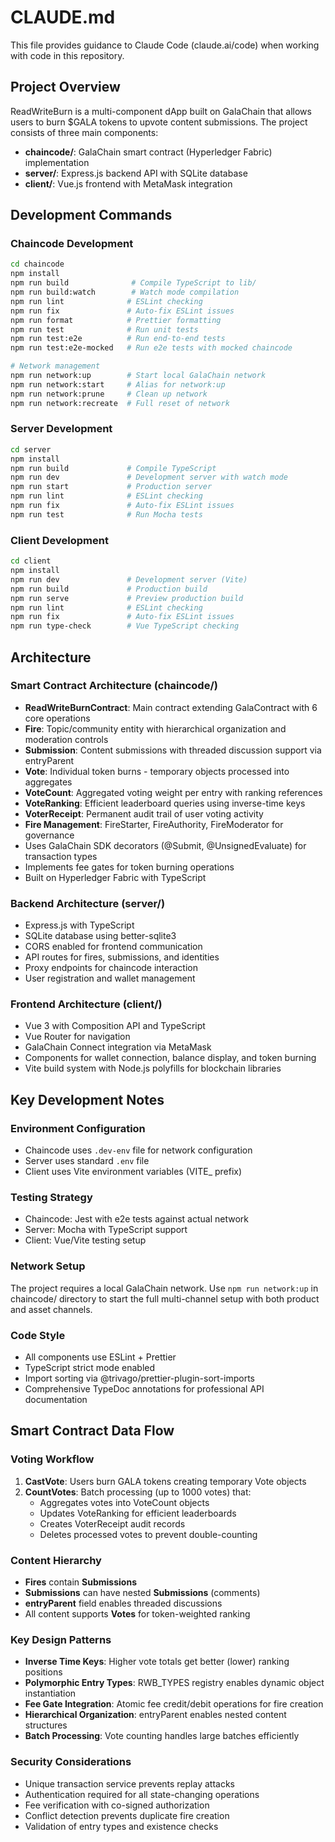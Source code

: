 # CLAUDE.md

This file provides guidance to Claude Code (claude.ai/code) when working with code in this repository.

## Project Overview

ReadWriteBurn is a multi-component dApp built on GalaChain that allows users to burn $GALA tokens to upvote content submissions. The project consists of three main components:

- **chaincode/**: GalaChain smart contract (Hyperledger Fabric) implementation
- **server/**: Express.js backend API with SQLite database
- **client/**: Vue.js frontend with MetaMask integration

## Development Commands

### Chaincode Development
```bash
cd chaincode
npm install
npm run build              # Compile TypeScript to lib/
npm run build:watch        # Watch mode compilation
npm run lint              # ESLint checking
npm run fix               # Auto-fix ESLint issues
npm run format            # Prettier formatting
npm run test              # Run unit tests
npm run test:e2e          # Run end-to-end tests
npm run test:e2e-mocked   # Run e2e tests with mocked chaincode

# Network management
npm run network:up        # Start local GalaChain network
npm run network:start     # Alias for network:up
npm run network:prune     # Clean up network
npm run network:recreate  # Full reset of network
```

### Server Development
```bash
cd server
npm install
npm run build             # Compile TypeScript
npm run dev               # Development server with watch mode
npm run start             # Production server
npm run lint              # ESLint checking
npm run fix               # Auto-fix ESLint issues
npm run test              # Run Mocha tests
```

### Client Development
```bash
cd client
npm install
npm run dev               # Development server (Vite)
npm run build             # Production build
npm run serve             # Preview production build
npm run lint              # ESLint checking
npm run fix               # Auto-fix ESLint issues
npm run type-check        # Vue TypeScript checking
```

## Architecture

### Smart Contract Architecture (chaincode/)
- **ReadWriteBurnContract**: Main contract extending GalaContract with 6 core operations
- **Fire**: Topic/community entity with hierarchical organization and moderation controls
- **Submission**: Content submissions with threaded discussion support via entryParent
- **Vote**: Individual token burns - temporary objects processed into aggregates
- **VoteCount**: Aggregated voting weight per entry with ranking references
- **VoteRanking**: Efficient leaderboard queries using inverse-time keys
- **VoterReceipt**: Permanent audit trail of user voting activity
- **Fire Management**: FireStarter, FireAuthority, FireModerator for governance
- Uses GalaChain SDK decorators (@Submit, @UnsignedEvaluate) for transaction types
- Implements fee gates for token burning operations
- Built on Hyperledger Fabric with TypeScript

### Backend Architecture (server/)
- Express.js with TypeScript
- SQLite database using better-sqlite3
- CORS enabled for frontend communication
- API routes for fires, submissions, and identities
- Proxy endpoints for chaincode interaction
- User registration and wallet management

### Frontend Architecture (client/)
- Vue 3 with Composition API and TypeScript
- Vue Router for navigation
- GalaChain Connect integration via MetaMask
- Components for wallet connection, balance display, and token burning
- Vite build system with Node.js polyfills for blockchain libraries

## Key Development Notes

### Environment Configuration
- Chaincode uses `.dev-env` file for network configuration
- Server uses standard `.env` file
- Client uses Vite environment variables (VITE_ prefix)

### Testing Strategy
- Chaincode: Jest with e2e tests against actual network
- Server: Mocha with TypeScript support
- Client: Vue/Vite testing setup

### Network Setup
The project requires a local GalaChain network. Use `npm run network:up` in chaincode/ directory to start the full multi-channel setup with both product and asset channels.

### Code Style
- All components use ESLint + Prettier
- TypeScript strict mode enabled
- Import sorting via @trivago/prettier-plugin-sort-imports
- Comprehensive TypeDoc annotations for professional API documentation

## Smart Contract Data Flow

### Voting Workflow
1. **CastVote**: Users burn GALA tokens creating temporary Vote objects
2. **CountVotes**: Batch processing (up to 1000 votes) that:
   - Aggregates votes into VoteCount objects
   - Updates VoteRanking for efficient leaderboards
   - Creates VoterReceipt audit records
   - Deletes processed votes to prevent double-counting

### Content Hierarchy
- **Fires** contain **Submissions** 
- **Submissions** can have nested **Submissions** (comments)
- **entryParent** field enables threaded discussions
- All content supports **Votes** for token-weighted ranking

### Key Design Patterns
- **Inverse Time Keys**: Higher vote totals get better (lower) ranking positions
- **Polymorphic Entry Types**: RWB_TYPES registry enables dynamic object instantiation
- **Fee Gate Integration**: Atomic fee credit/debit operations for fire creation
- **Hierarchical Organization**: entryParent enables nested content structures
- **Batch Processing**: Vote counting handles large batches efficiently

### Security Considerations
- Unique transaction service prevents replay attacks
- Authentication required for all state-changing operations
- Fee verification with co-signed authorization
- Conflict detection prevents duplicate fire creation
- Validation of entry types and existence checks